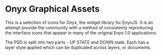 # Onyx Graphical Assets #

This is a selection of icons for Onyx, the widget library for EnyoJS. It is an attempt provide the community with a method of consistenty reproducing the interface icons that appear in many of the original Enyo 1.0 applications.

The PSD is split into two parts - UP STATE and DOWN state. Each has a layer style applied which can be duplicated across layers, or documents.